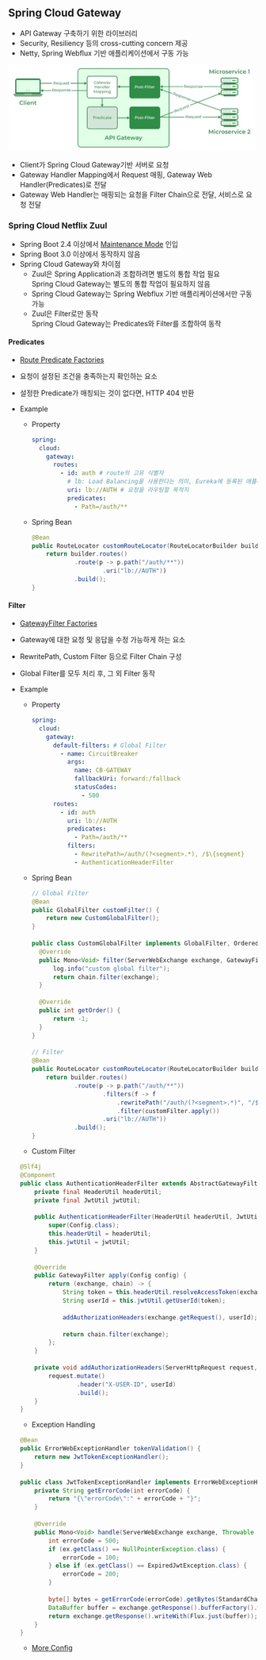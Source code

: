 ## Spring Cloud Gateway

- API Gateway 구축하기 위한 라이브러리
- Security, Resiliency 등의 cross-cutting concern 제공
- Netty, Spring Webflux 기반 애플리케이션에서 구동 가능

<img src="./images/spring-cloud-gateway-architecture.png" width="500">

- Client가 Spring Cloud Gateway기반 서버로 요청
- Gateway Handler Mapping에서 Request 매핑, Gateway Web Handler(Predicates)로 전달
- Gateway Web Handler는 매핑되는 요청을 Filter Chain으로 전달, 서비스로 요청 전달

### Spring Cloud Netflix Zuul
- Spring Boot 2.4 이상에서 [Maintenance Mode](https://spring.io/blog/2018/12/12/spring-cloud-greenwich-rc1-available-now#spring-cloud-netflix-projects-entering-maintenance-mode) 인입
- Spring Boot 3.0 이상에서 동작하지 않음
- Spring Cloud Gateway와 차이점 
  - Zuul은 Spring Application과 조합하려면 별도의 통합 작업 필요 <br/>
    Spring Cloud Gateway는 별도의 통합 작업이 필요하지 않음
  - Spring Cloud Gateway는 Spring Webflux 기반 애플리케이션에서만 구동 가능
  - Zuul은 Filter로만 동작 <br/>
    Spring Cloud Gateway는 Predicates와 Filter를 조합하여 동작

#### Predicates
- [Route Predicate Factories](https://cloud.spring.io/spring-cloud-gateway/multi/multi_gateway-request-predicates-factories.html)
- 요청이 설정된 조건을 충족하는지 확인하는 요소
- 설정한 Predicate가 매칭되는 것이 없다면, HTTP 404 반환

- Example
  - Property
    ```yml
    spring:
      cloud:
        gateway:
          routes:
            - id: auth # route의 고유 식별자
              # lb: Load Balancing을 사용한다는 의미, Eureka에 등록된 애플리케이션 이름을 명시
              uri: lb://AUTH # 요청을 라우팅할 목적지
              predicates:
                - Path=/auth/**
    ```
  - Spring Bean
    ```java
    @Bean
    public RouteLocator customRouteLocator(RouteLocatorBuilder builder) {
        return builder.routes()
                .route(p -> p.path("/auth/**"))
                        .uri("lb://AUTH"))
                .build();
    }
    ```

#### Filter
- [GatewayFilter Factories](https://cloud.spring.io/spring-cloud-gateway/multi/multi__gatewayfilter_factories.html)
- Gateway에 대한 요청 및 응답을 수정 가능하게 하는 요소 
- RewritePath, Custom Filter 등으로 Filter Chain 구성
- Global Filter를 모두 처리 후, 그 외 Filter 동작

- Example
  - Property
    ```yml
    spring:
      cloud:
        gateway:
          default-filters: # Global Filter
            - name: CircuitBreaker
              args:
                name: CB-GATEWAY
                fallbackUri: forward:/fallback
                statusCodes:
                  - 500
          routes:
            - id: auth
              uri: lb://AUTH
              predicates: 
                - Path=/auth/**
              filters: 
                - RewritePath=/auth/(?<segment>.*), /$\{segment}
                - AuthenticationHeaderFilter
    ```
  - Spring Bean
    ```java
    // Global Filter
    @Bean
    public GlobalFilter customFilter() {
        return new CustomGlobalFilter();
    }
  
    public class CustomGlobalFilter implements GlobalFilter, Ordered {
      @Override
      public Mono<Void> filter(ServerWebExchange exchange, GatewayFilterChain chain) {
          log.info("custom global filter");
          return chain.filter(exchange);
      }
  
      @Override
      public int getOrder() {
          return -1;
      }
    }
    
    // Filter
    @Bean
    public RouteLocator customRouteLocator(RouteLocatorBuilder builder, CustomFilter customFilter) {
        return builder.routes()
                .route(p -> p.path("/auth/**"))
                        .filters(f -> f
                            .rewritePath("/auth/(?<segment>.*)", "/${segment}")
                            .filter(customFilter.apply())
                        .uri("lb://AUTH"))
                .build();
    }
    ```

  - Custom Filter
  ```java
  @Slf4j
  @Component
  public class AuthenticationHeaderFilter extends AbstractGatewayFilterFactory<AuthenticationHeaderFilter.Config> {
      private final HeaderUtil headerUtil;
      private final JwtUtil jwtUtil;
  
      public AuthenticationHeaderFilter(HeaderUtil headerUtil, JwtUtil jwtUtil) {
          super(Config.class);
          this.headerUtil = headerUtil;
          this.jwtUtil = jwtUtil;
      }
  
      @Override
      public GatewayFilter apply(Config config) {
          return (exchange, chain) -> {
              String token = this.headerUtil.resolveAccessToken(exchange.getRequest());
              String userId = this.jwtUtil.getUserId(token);
  
              addAuthorizationHeaders(exchange.getRequest(), userId);
  
              return chain.filter(exchange);
          };
      }
  
      private void addAuthorizationHeaders(ServerHttpRequest request, String userId) {
          request.mutate()
                  .header("X-USER-ID", userId)
                  .build();
      }
  }
  ```

  - Exception Handling
  ```java
  @Bean
  public ErrorWebExceptionHandler tokenValidation() {
      return new JwtTokenExceptionHandler();
  }

  public class JwtTokenExceptionHandler implements ErrorWebExceptionHandler {
      private String getErrorCode(int errorCode) {
          return "{\"errorCode\":" + errorCode + "}";
      }

      @Override
      public Mono<Void> handle(ServerWebExchange exchange, Throwable ex) {
          int errorCode = 500;
          if (ex.getClass() == NullPointerException.class) {
              errorCode = 100;
          } else if (ex.getClass() == ExpiredJwtException.class) {
              errorCode = 200;
          }

          byte[] bytes = getErrorCode(errorCode).getBytes(StandardCharsets.UTF_8);
          DataBuffer buffer = exchange.getResponse().bufferFactory().wrap(bytes);
          return exchange.getResponse().writeWith(Flux.just(buffer));
      }
  }
  ```

  - [More Config](https://cloud.spring.io/spring-cloud-gateway/reference/html/#gateway-starter)